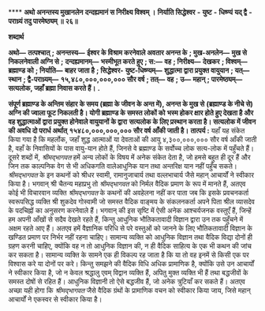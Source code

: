 **** **अथो अनन्तस्य मुखानलेन** **दन्दह्यमानं स निरीक्ष्य विश्वम् ।** **निर्याति सिद्धेश्वर** **-** **युष्ट** **-** **धिष्ण्यं** **यद् द्वै** **-** **पराध्र्यं तदु पारमेष्ठ्यम् ॥ २६॥** 

**शब्दार्थ** 

**अथो—** **तत्पश्चात्** **; अनन्तस्य—** **ईश्वर के विश्राम करनेवाले अवतार अनन्त के** **; मुख-अनलेन—** **मुख से निकलनेवाली अग्नि से** **;** **दन्दह्यमानम्—** **भस्मीभूत करते हुए** **; स:—** **वह** **; निरीक्ष्य—** **देखकर** **; विश्वम्—** **ब्रह्माण्ड को** **; निर्याति—** **बाहर जाता है** **; सिद्धेश्वर-** **युष्ट-धिष्ण्यम्—** **शुद्धात्मा द्वारा प्रयुक्त वायुयान** **; यत्—** **स्थान** **; द्वै-पराध्र्यम्—** **१५,४८०,०००,०००,००० सौर वर्ष** **; तत्—** **वह** **;** **उ—** **महान्** **; पारमेष्ठ्यम्—** **सत्यलोक, जहाँ ब्रह्मा निवास करते हैं।** **.** 

**संपूर्ण ब्रह्माण्ड के अन्तिम संहार के समय (ब्रह्मा के जीवन के अन्त में), अनन्त के मुख से** **(ब्रह्माण्ड के नीचे से) अग्नि की ज्वाला फूट निकलती है। योगी ब्रह्माण्ड के समस्त लोकों को** **भस्म होकर क्षार होते हुए देखता है और वह शुद्धात्माओं द्वारा प्रयुक्त होनेवाले वायुयानों के द्वारा** **सत्यलोक के लिए प्रस्थान करता है। सत्यलोक में जीवन की अवधि दो परार्ध अर्थात्** **१५४८०,०००,०००,००० सौर वर्ष आँकी जाती है।** **तात्पर्य :** यहाँ यह संकेत किया गया है कि महर्लोक, जहाँ शुद्ध आत्माओं या देवताओं की आयु ४,३००,०००,००० सौर वर्ष आँकी जाती है, वहाँ के निवासियों के पास वायु-यान होते हैं, जिनसे वे ब्रह्माण्ड के सर्वोच्च लोक सत्य-लोक में पहुँचते हैं। दूसरे शब्दों में, *श्रीमद्भागवत* हमें अन्य लोकों के विषय में अनेक संकेत देता है, जो हमसे बहुत ही दूर हैं और जिन तक काल्पनिक वेग से भी अधिकगति वालेआधुनिक यान तथा अन्तरिक्ष यान नहीं पहुँच सकते। *श्रीमद्भागवत* के इन कथनों को श्रीधर स्वामी, रामानुजाचार्य तथा वल्लभाचार्य जैसे महान् आचार्यों ने स्वीकार किया है। भगवान् श्री चैतन्य महाप्रभु तो *श्रीमद्भागवत* को निर्मल वैदिक प्रमाण के रूप में मानते हैं, अतएव कोई भी विचारवान व्यक्ति *श्रीमद्भागवत* के कथनों की अवहेलना नहीं कर पाता जब कि इसके प्रवचनकर्ता स्वरूपसिद्ध व्यक्ति श्री शुकदेव गोस्वामी जो समस्त वैदिक वाङ्मय के संकलनकर्ता अपने पिता श्रील व्यासदेव के पदचिह्नों का अनुसरण करनेवाले हैं। भगवान् की इस सृष्टि में ऐसी अनेक आश्चर्यजनक वस्तुएँ हैं, जिन्हें हम अपनी आँखों से सदैव देखते रहते हैं, किन्तु आधुनिक भौतिकतावादी विज्ञान द्वारा उन तक पहुँचने में अक्षम रहते आए हैं। अतएव हमें वैज्ञानिक परिधि से परे वस्तुओं को जानने के लिए भौतिकतावादी विज्ञान के खण्डित प्रमाण पर निर्भर नहीं रहना चाहिए। सामान्य व्यक्ति को आधुनिक विज्ञान तथा वैदिक विद्या दोनों ही ग्रहण करनी चाहिए, क्योंकि वह न तो आधुनिक विज्ञान की, न ही वैदिक साहित्य के एक भी कथन की जांच कर सकता है। सामान्य व्यक्ति के सामने एक ही विकल्प रह जाता है कि या तो वह इनमें से किसी एक पर विश्वास करे या दोनों पर करे। किन्तु समझने की वैदिक विधि अधिक प्रामाणिक है, क्योंकि उसे उन आचार्यों ने स्वीकार किया है, जो न केवल श्रद्धालु एवम् विद्वान व्यक्ति हैं, अपितु मुक्त व्यक्ति भी हैं तथा बद्धजीवों के समस्त दोषों से रहित हैं। आधुनिक विज्ञानी तो ऐसे बद्धजीव हैं, जो अनेक त्रुटियाँ कर सकते हैं। अतएव अच्छा यही होगा कि *श्रीमद्भागवत* जैसे वैदिक ग्रंथों के प्रामाणिक वचन को स्वीकार किया जाय, जिसे महान् आचार्यों ने एकस्वर से स्वीकार किया है। 